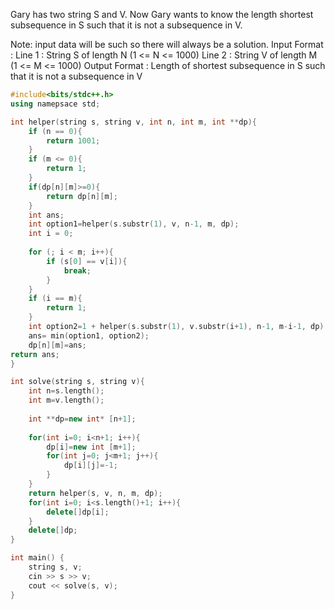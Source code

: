 Gary has two string S and V. Now Gary wants to know the length shortest subsequence in S such that it is not a subsequence in V.


Note: input data will be such so there will always be a solution.
Input Format :
Line 1 : String S of length N (1 <= N <= 1000)
Line 2 : String V of length M (1 <= M <= 1000)
Output Format :
Length of shortest subsequence in S such that it is not a subsequence in V

```cpp
#include<bits/stdc++.h>
using namepsace std;

int helper(string s, string v, int n, int m, int **dp){
    if (n == 0){
		return 1001;
	}
	if (m <= 0){
		return 1;
	}
    if(dp[n][m]>=0){
        return dp[n][m];
    }
    int ans;
    int option1=helper(s.substr(1), v, n-1, m, dp);
	int i = 0;
    
	for (; i < m; i++){
		if (s[0] == v[i]){
			break;
		}
	}
	if (i == m){
		return 1;
	}
    int option2=1 + helper(s.substr(1), v.substr(i+1), n-1, m-i-1, dp);
	ans= min(option1, option2);
    dp[n][m]=ans;
return ans;
}

int solve(string s, string v){
    int n=s.length();
    int m=v.length();
    
	int **dp=new int* [n+1];
    
    for(int i=0; i<n+1; i++){
        dp[i]=new int [m+1];
        for(int j=0; j<m+1; j++){
            dp[i][j]=-1;
        }
    }
    return helper(s, v, n, m, dp);
    for(int i=0; i<s.length()+1; i++){
        delete[]dp[i];
    }
    delete[]dp;
}

int main() {
    string s, v;
    cin >> s >> v;
    cout << solve(s, v);
}
```
